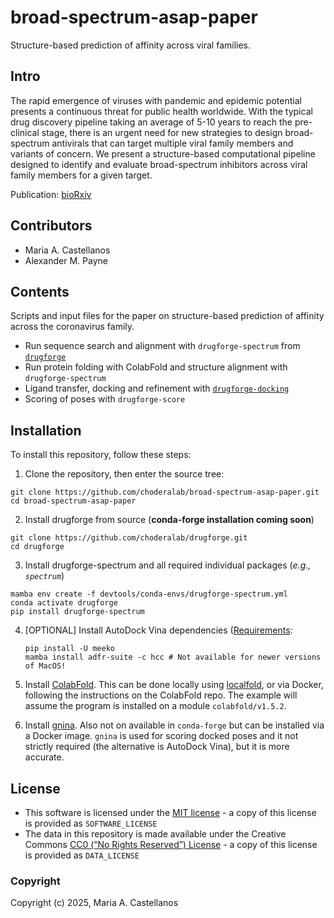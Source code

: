 # broad-spectrum-asap-paper
Structure-based prediction of affinity across viral families.

## Intro
The rapid emergence of viruses with pandemic and epidemic potential presents a continuous threat for public health worldwide. With the typical drug discovery pipeline taking an average of 5-10 years to reach the pre-clinical stage, there is an urgent need for new strategies to design broad-spectrum antivirals that can target multiple viral family members and variants of concern. We present a structure-based computational pipeline designed to identify and evaluate broad-spectrum inhibitors across viral family members for a given target.

Publication: [bioRxiv](https://www.biorxiv.org/content/10.1101/2025.07.29.667267v1) 

## Contributors
- Maria A. Castellanos
- Alexander M. Payne

## Contents
Scripts and input files for the paper on structure-based prediction of affinity across the coronavirus family.

- Run sequence search and alignment with `drugforge-spectrum` from [`drugforge`](https://github.com/choderalab/drugforge)
- Run protein folding with ColabFold and structure alignment with `drugforge-spectrum`
- Ligand transfer, docking and refinement with [`drugforge-docking`](https://github.com/choderalab/drugforge)
- Scoring of poses with `drugforge-score`

## Installation
To install this repository, follow these steps:
 
1. Clone the repository, then enter the source tree:
  
 ```
git clone https://github.com/choderalab/broad-spectrum-asap-paper.git
cd broad-spectrum-asap-paper
```
2. Install drugforge from source (**conda-forge installation coming soon**) 
```
git clone https://github.com/choderalab/drugforge.git
cd drugforge
```
3. Install drugforge-spectrum and all required individual packages (*e.g., `spectrum`*)
```
mamba env create -f devtools/conda-envs/drugforge-spectrum.yml
conda activate drugforge
pip install drugforge-spectrum
```
4. [OPTIONAL] Install AutoDock Vina dependencies ([Requirements](https://autodock-vina.readthedocs.io/en/latest/docking_requirements.html):
    ```
    pip install -U meeko
    mamba install adfr-suite -c hcc # Not available for newer versions of MacOS! 
    ```  
5. Install [ColabFold](https://github.com/sokrypton/ColabFold). This can be done locally using [localfold](https://github.com/YoshitakaMo/localcolabfold), or via Docker, following the instructions on the ColabFold repo. The example will assume the program is installed on a module `colabfold/v1.5.2`.
 
6. Install [gnina](https://github.com/gnina/gnina). Also not on available in `conda-forge` but can be installed via a Docker image.
`gnina` is used for scoring docked poses and it not strictly required (the alternative is AutoDock Vina), but it is more accurate.

## License
* This software is licensed under the [MIT license](https://opensource.org/licenses/MIT) - a copy of this license is provided as `SOFTWARE_LICENSE`
* The data in this repository is made available under the Creative Commons [CC0 (“No Rights Reserved”) License](https://creativecommons.org/share-your-work/public-domain/cc0/) - a copy of this license is provided as `DATA_LICENSE`

### Copyright
 
Copyright (c) 2025, Maria A. Castellanos
